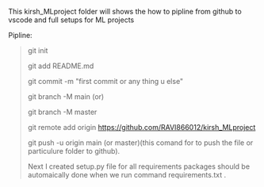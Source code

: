 This kirsh_MLproject folder will shows the how to pipline from github to vscode and full setups for ML projects

Pipline:

> git init
> 
> git add README.md
> 
> git commit -m "first commit or any thing u else"
> 
> git branch -M main (or)
> 
> git branch -M master
> 
> git remote add origin https://github.com/RAVI866012/kirsh_MLproject
> 
> git push -u origin main (or master)(this comand for to push the file or particulure folder to github).
>
> Next I created setup.py file for all requirements packages should be automaically done when we run command requirements.txt .
